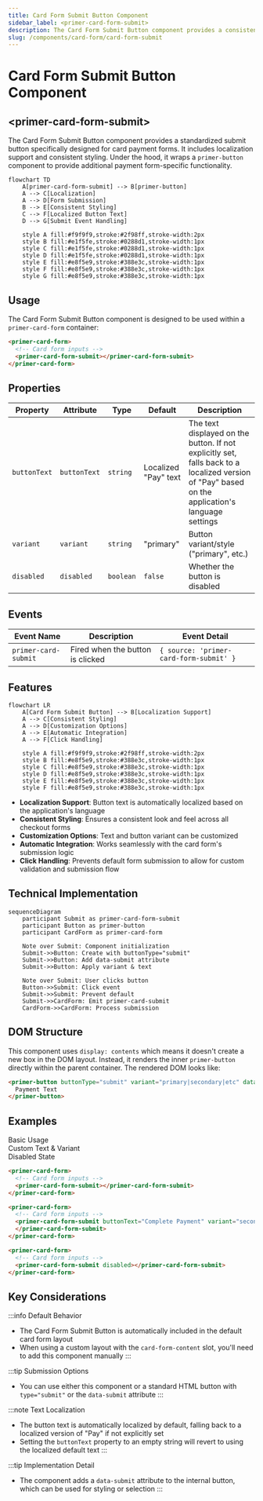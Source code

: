 ```yaml
---
title: Card Form Submit Button Component
sidebar_label: <primer-card-form-submit>
description: The Card Form Submit Button component provides a consistent submit button for card payment forms.
slug: /components/card-form/card-form-submit
---
```


# Card Form Submit Button Component

## \<primer-card-form-submit\>

The Card Form Submit Button component provides a standardized submit button specifically designed for card payment forms. It includes localization support and consistent styling. Under the hood, it wraps a `primer-button` component to provide additional payment form-specific functionality.

```mermaid
flowchart TD
    A[primer-card-form-submit] --> B[primer-button]
    A --> C[Localization]
    A --> D[Form Submission]
    B --> E[Consistent Styling]
    C --> F[Localized Button Text]
    D --> G[Submit Event Handling]

    style A fill:#f9f9f9,stroke:#2f98ff,stroke-width:2px
    style B fill:#e1f5fe,stroke:#0288d1,stroke-width:1px
    style C fill:#e1f5fe,stroke:#0288d1,stroke-width:1px
    style D fill:#e1f5fe,stroke:#0288d1,stroke-width:1px
    style E fill:#e8f5e9,stroke:#388e3c,stroke-width:1px
    style F fill:#e8f5e9,stroke:#388e3c,stroke-width:1px
    style G fill:#e8f5e9,stroke:#388e3c,stroke-width:1px
```

## Usage

The Card Form Submit Button component is designed to be used within a `primer-card-form` container:

```html
<primer-card-form>
  <!-- Card form inputs -->
  <primer-card-form-submit></primer-card-form-submit>
</primer-card-form>
```

## Properties

| Property     | Attribute    | Type      | Default              | Description                                                                                                                                      |
| ------------ | ------------ | --------- | -------------------- | ------------------------------------------------------------------------------------------------------------------------------------------------ |
| `buttonText` | `buttonText` | `string`  | Localized "Pay" text | The text displayed on the button. If not explicitly set, falls back to a localized version of "Pay" based on the application's language settings |
| `variant`    | `variant`    | `string`  | "primary"            | Button variant/style ("primary", etc.)                                                                                                           |
| `disabled`   | `disabled`   | `boolean` | `false`              | Whether the button is disabled                                                                                                                   |

## Events

| Event Name            | Description                      | Event Detail                            |
| --------------------- | -------------------------------- | --------------------------------------- |
| `primer-card-submit` | Fired when the button is clicked | `{ source: 'primer-card-form-submit' }` |

## Features

```mermaid
flowchart LR
    A[Card Form Submit Button] --> B[Localization Support]
    A --> C[Consistent Styling]
    A --> D[Customization Options]
    A --> E[Automatic Integration]
    A --> F[Click Handling]

    style A fill:#f9f9f9,stroke:#2f98ff,stroke-width:2px
    style B fill:#e8f5e9,stroke:#388e3c,stroke-width:1px
    style C fill:#e8f5e9,stroke:#388e3c,stroke-width:1px
    style D fill:#e8f5e9,stroke:#388e3c,stroke-width:1px
    style E fill:#e8f5e9,stroke:#388e3c,stroke-width:1px
    style F fill:#e8f5e9,stroke:#388e3c,stroke-width:1px
```

<div class="features-list">

- **Localization Support**: Button text is automatically localized based on the application's language
- **Consistent Styling**: Ensures a consistent look and feel across all checkout forms
- **Customization Options**: Text and button variant can be customized
- **Automatic Integration**: Works seamlessly with the card form's submission logic
- **Click Handling**: Prevents default form submission to allow for custom validation and submission flow

</div>

## Technical Implementation

```mermaid
sequenceDiagram
    participant Submit as primer-card-form-submit
    participant Button as primer-button
    participant CardForm as primer-card-form

    Note over Submit: Component initialization
    Submit->>Button: Create with buttonType="submit"
    Submit->>Button: Add data-submit attribute
    Submit->>Button: Apply variant & text

    Note over Submit: User clicks button
    Button->>Submit: Click event
    Submit->>Submit: Prevent default
    Submit->>CardForm: Emit primer-card-submit
    CardForm->>CardForm: Process submission
```

## DOM Structure

This component uses `display: contents` which means it doesn't create a new box in the DOM layout. Instead, it renders the inner `primer-button` directly within the parent container. The rendered DOM looks like:

```html
<primer-button buttonType="submit" variant="primary|secondary|etc" data-submit>
  Payment Text
</primer-button>
```

## Examples

<div class="tabs-container">
<div class="tabs">
<div class="tab basic active">Basic Usage</div>
<div class="tab custom">Custom Text & Variant</div>
<div class="tab disabled">Disabled State</div>
</div>

<div class="tab-content basic active">

```html
<primer-card-form>
  <!-- Card form inputs -->
  <primer-card-form-submit></primer-card-form-submit>
</primer-card-form>
```

</div>

<div class="tab-content custom">

```html
<primer-card-form>
  <!-- Card form inputs -->
  <primer-card-form-submit buttonText="Complete Payment" variant="secondary">
  </primer-card-form-submit>
</primer-card-form>
```

</div>

<div class="tab-content disabled">

```html
<primer-card-form>
  <!-- Card form inputs -->
  <primer-card-form-submit disabled></primer-card-form-submit>
</primer-card-form>
```

</div>
</div>

## Key Considerations

:::info Default Behavior

- The Card Form Submit Button is automatically included in the default card form layout
- When using a custom layout with the `card-form-content` slot, you'll need to add this component manually
  :::

:::tip Submission Options

- You can use either this component or a standard HTML button with `type="submit"` or the `data-submit` attribute
  :::

:::note Text Localization

- The button text is automatically localized by default, falling back to a localized version of "Pay" if not explicitly set
- Setting the `buttonText` property to an empty string will revert to using the localized default text
  :::

:::tip Implementation Detail

- The component adds a `data-submit` attribute to the internal button, which can be used for styling or selection
  :::
